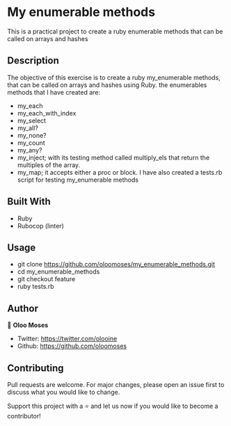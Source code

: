# My enumerable methods
This is a practical project to create a ruby enumerable methods that can be called on arrays and hashes

## Description
The objective of this exercise is to create a ruby my_enumerable methods, that can be called on arrays and hashes using Ruby.
the enumerables methods that I have created are:
  - my_each
  - my_each_with_index
  - my_select
  - my_all?
  - my_none?
  - my_count
  - my_any?
  - my_inject; with its testing method called multiply_els that return the multiples of the array.
  - my_map; it accepts either a proc or block.
I have also created a tests.rb script for testing my_enumerable methods  

## Built With
  - Ruby
  - Rubocop (linter)
  
## Usage
  - git clone https://github.com/oloomoses/my_enumerable_methods.git
  - cd my_enumerable_methods
  - git checkout feature
  - ruby tests.rb 

## Author
👨 **Oloo Moses**
- Twitter: https://twitter.com/olooine
- Github: https://github.com/oloomoses

## Contributing
Pull requests are welcome. For major changes, please open an issue first to discuss what you would like to change.

Support this project with a ⭐️ and let us now if you would like to become a contributor!

